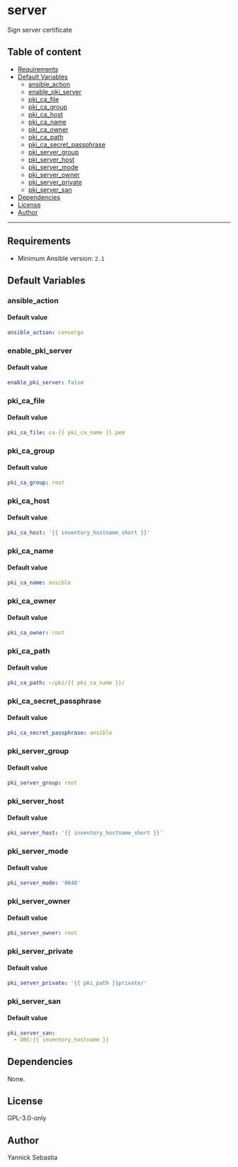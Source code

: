 # server

Sign server certificate

## Table of content

- [Requirements](#requirements)
- [Default Variables](#default-variables)
  - [ansible_action](#ansible_action)
  - [enable_pki_server](#enable_pki_server)
  - [pki_ca_file](#pki_ca_file)
  - [pki_ca_group](#pki_ca_group)
  - [pki_ca_host](#pki_ca_host)
  - [pki_ca_name](#pki_ca_name)
  - [pki_ca_owner](#pki_ca_owner)
  - [pki_ca_path](#pki_ca_path)
  - [pki_ca_secret_passphrase](#pki_ca_secret_passphrase)
  - [pki_server_group](#pki_server_group)
  - [pki_server_host](#pki_server_host)
  - [pki_server_mode](#pki_server_mode)
  - [pki_server_owner](#pki_server_owner)
  - [pki_server_private](#pki_server_private)
  - [pki_server_san](#pki_server_san)
- [Dependencies](#dependencies)
- [License](#license)
- [Author](#author)

---

## Requirements

- Minimum Ansible version: `2.1`

## Default Variables

### ansible_action

#### Default value

```YAML
ansible_action: converge
```

### enable_pki_server

#### Default value

```YAML
enable_pki_server: false
```

### pki_ca_file

#### Default value

```YAML
pki_ca_file: ca-{{ pki_ca_name }}.pem
```

### pki_ca_group

#### Default value

```YAML
pki_ca_group: root
```

### pki_ca_host

#### Default value

```YAML
pki_ca_host: '{{ inventory_hostname_short }}'
```

### pki_ca_name

#### Default value

```YAML
pki_ca_name: ansible
```

### pki_ca_owner

#### Default value

```YAML
pki_ca_owner: root
```

### pki_ca_path

#### Default value

```YAML
pki_ca_path: ~/pki/{{ pki_ca_name }}/
```

### pki_ca_secret_passphrase

#### Default value

```YAML
pki_ca_secret_passphrase: ansible
```

### pki_server_group

#### Default value

```YAML
pki_server_group: root
```

### pki_server_host

#### Default value

```YAML
pki_server_host: '{{ inventory_hostname_short }}'
```

### pki_server_mode

#### Default value

```YAML
pki_server_mode: '0640'
```

### pki_server_owner

#### Default value

```YAML
pki_server_owner: root
```

### pki_server_private

#### Default value

```YAML
pki_server_private: '{{ pki_path }}private/'
```

### pki_server_san

#### Default value

```YAML
pki_server_san:
  - DNS:{{ inventory_hostname }}
```



## Dependencies

None.

## License

GPL-3.0-only

## Author

Yannick Sebastia
